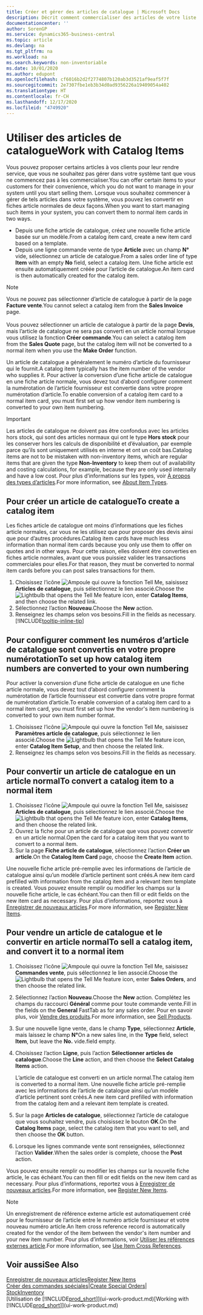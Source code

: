 ```yaml
---
title: Créer et gérer des articles de catalogue | Microsoft Docs
description: Décrit comment commercialiser des articles de votre liste de fournisseurs d’articles mais pas dans votre propre liste d’articles.
documentationcenter: ''
author: SorenGP
ms.service: dynamics365-business-central
ms.topic: article
ms.devlang: na
ms.tgt_pltfrm: na
ms.workload: na
ms.search.keywords: non-inventoriable
ms.date: 10/01/2020
ms.author: edupont
ms.openlocfilehash: cf6016b2d2f2774807b120ab3d3521af9eaf5f7f
ms.sourcegitcommit: 2e7307fbe1eb3b34d0ad9356226a19409054a402
ms.translationtype: HT
ms.contentlocale: fr-CH
ms.lasthandoff: 12/17/2020
ms.locfileid: "4749920"
---
```

# <a name="work-with-catalog-items"></a><span data-ttu-id="2c6a4-103">Utiliser des articles de catalogue</span><span class="sxs-lookup"><span data-stu-id="2c6a4-103">Work with Catalog Items</span></span>
<span data-ttu-id="2c6a4-104">Vous pouvez proposer certains articles à vos clients pour leur rendre service, que vous ne souhaitez pas gérer dans votre système tant que vous ne commencez pas à les commercialiser.</span><span class="sxs-lookup"><span data-stu-id="2c6a4-104">You can offer certain items to your customers for their convenience, which you do not want to manage in your system until you start selling them.</span></span> <span data-ttu-id="2c6a4-105">Lorsque vous souhaitez commencer à gérer de tels articles dans votre système, vous pouvez les convertir en fiches article normales de deux façons.</span><span class="sxs-lookup"><span data-stu-id="2c6a4-105">When you want to start managing such items in your system, you can convert them to normal item cards in two ways.</span></span>

* <span data-ttu-id="2c6a4-106">Depuis une fiche article de catalogue, créez une nouvelle fiche article basée sur un modèle.</span><span class="sxs-lookup"><span data-stu-id="2c6a4-106">From a catalog item card, create a new item card based on a template.</span></span>
* <span data-ttu-id="2c6a4-107">Depuis une ligne commande vente de type **Article** avec un champ **N°** vide, sélectionnez un article de catalogue.</span><span class="sxs-lookup"><span data-stu-id="2c6a4-107">From a sales order line of type **Item** with an empty **No** field, select a catalog item.</span></span> <span data-ttu-id="2c6a4-108">Une fiche article est ensuite automatiquement créée pour l’article de catalogue.</span><span class="sxs-lookup"><span data-stu-id="2c6a4-108">An item card is then automatically created for the catalog item.</span></span>

> [!NOTE]  
> <span data-ttu-id="2c6a4-109">Vous ne pouvez pas sélectionner d’article de catalogue à partir de la page **Facture vente**.</span><span class="sxs-lookup"><span data-stu-id="2c6a4-109">You cannot select a catalog item from the **Sales Invoice** page.</span></span><br /><br />
> <span data-ttu-id="2c6a4-110">Vous pouvez sélectionner un article de catalogue à partir de la page **Devis**, mais l’article de catalogue ne sera pas converti en un article normal lorsque vous utilisez la fonction **Créer commande**.</span><span class="sxs-lookup"><span data-stu-id="2c6a4-110">You can select a catalog item from the **Sales Quote** page, but the catalog item will not be converted to a normal item when you use the **Make Order** function.</span></span>

<span data-ttu-id="2c6a4-111">Un article de catalogue a généralement le numéro d’article du fournisseur qui le fournit.</span><span class="sxs-lookup"><span data-stu-id="2c6a4-111">A catalog item typically has the item number of the vendor who supplies it.</span></span> <span data-ttu-id="2c6a4-112">Pour activer la conversion d’une fiche article de catalogue en une fiche article normale, vous devez tout d’abord configurer comment la numérotation de l’article fournisseur est convertie dans votre propre numérotation d’article.</span><span class="sxs-lookup"><span data-stu-id="2c6a4-112">To enable conversion of a catalog item card to a normal item card, you must first set up how vendor item numbering is converted to your own item numbering.</span></span>   

> [!Important]
> <span data-ttu-id="2c6a4-113">Les articles de catalogue ne doivent pas être confondus avec les articles hors stock, qui sont des articles normaux qui ont le type **Hors stock** pour les conserver hors les calculs de disponibilité et d’évaluation, par exemple parce qu’ils sont uniquement utilisés en interne et ont un coût bas.</span><span class="sxs-lookup"><span data-stu-id="2c6a4-113">Catalog items are not to be mistaken with non-inventory items, which are regular items that are given the type **Non-Inventory** to keep them out of availability and costing calculations, for example, because they are only used internally and have a low cost.</span></span> <span data-ttu-id="2c6a4-114">Pour plus d’informations sur les types, voir [À propos des types d’articles](inventory-about-item-types.md).</span><span class="sxs-lookup"><span data-stu-id="2c6a4-114">For more information, see [About Item Types](inventory-about-item-types.md).</span></span>

## <a name="to-create-a-catalog-item"></a><span data-ttu-id="2c6a4-115">Pour créer un article de catalogue</span><span class="sxs-lookup"><span data-stu-id="2c6a4-115">To create a catalog item</span></span>
<span data-ttu-id="2c6a4-116">Les fiches article de catalogue ont moins d’informations que les fiches article normales, car vous ne les utilisez que pour proposer des devis ainsi que pour d’autres procédures.</span><span class="sxs-lookup"><span data-stu-id="2c6a4-116">Catalog item cards have much less information than normal item cards because you only use them to offer on quotes and in other ways.</span></span> <span data-ttu-id="2c6a4-117">Pour cette raison, elles doivent être converties en fiches article normales, avant que vous puissiez valider les transactions commerciales pour elles.</span><span class="sxs-lookup"><span data-stu-id="2c6a4-117">For that reason, they must be converted to normal item cards before you can post sales transactions for them.</span></span>

1. <span data-ttu-id="2c6a4-118">Choisissez l’icône ![Ampoule qui ouvre la fonction Tell Me](media/ui-search/search_small.png "Dites-moi ce que vous voulez faire"), saisissez **Articles de catalogue**, puis sélectionnez le lien associé.</span><span class="sxs-lookup"><span data-stu-id="2c6a4-118">Choose the ![Lightbulb that opens the Tell Me feature](media/ui-search/search_small.png "Tell me what you want to do") icon, enter **Catalog Items**, and then choose the related link.</span></span>
2. <span data-ttu-id="2c6a4-119">Sélectionnez l’action **Nouveau**.</span><span class="sxs-lookup"><span data-stu-id="2c6a4-119">Choose the **New** action.</span></span>
3. <span data-ttu-id="2c6a4-120">Renseignez les champs selon vos besoins.</span><span class="sxs-lookup"><span data-stu-id="2c6a4-120">Fill in the fields as necessary.</span></span> [!INCLUDE[tooltip-inline-tip](includes/tooltip-inline-tip_md.md)]

## <a name="to-set-up-how-catalog-item-numbers-are-converted-to-your-own-numbering"></a><span data-ttu-id="2c6a4-121">Pour configurer comment les numéros d’article de catalogue sont convertis en votre propre numérotation</span><span class="sxs-lookup"><span data-stu-id="2c6a4-121">To set up how catalog item numbers are converted to your own numbering</span></span>
<span data-ttu-id="2c6a4-122">Pour activer la conversion d’une fiche article de catalogue en une fiche article normale, vous devez tout d’abord configurer comment la numérotation de l’article fournisseur est convertie dans votre propre format de numérotation d’article.</span><span class="sxs-lookup"><span data-stu-id="2c6a4-122">To enable conversion of a catalog item card to a normal item card, you must first set up how the vendor's item numbering is converted to your own item number format.</span></span>

1. <span data-ttu-id="2c6a4-123">Choisissez l’icône ![Ampoule qui ouvre la fonction Tell Me](media/ui-search/search_small.png "Dites-moi ce que vous voulez faire"), saisissez **Paramètres article de catalogue**, puis sélectionnez le lien associé.</span><span class="sxs-lookup"><span data-stu-id="2c6a4-123">Choose the ![Lightbulb that opens the Tell Me feature](media/ui-search/search_small.png "Tell me what you want to do") icon, enter **Catalog Item Setup**, and then choose the related link.</span></span>
2. <span data-ttu-id="2c6a4-124">Renseignez les champs selon vos besoins.</span><span class="sxs-lookup"><span data-stu-id="2c6a4-124">Fill in the fields as necessary.</span></span>

## <a name="to-convert-a-catalog-item-to-a-normal-item"></a><span data-ttu-id="2c6a4-125">Pour convertir un article de catalogue en un article normal</span><span class="sxs-lookup"><span data-stu-id="2c6a4-125">To convert a catalog item to a normal item</span></span>
1. <span data-ttu-id="2c6a4-126">Choisissez l’icône ![Ampoule qui ouvre la fonction Tell Me](media/ui-search/search_small.png "Dites-moi ce que vous voulez faire"), saisissez **Articles de catalogue**, puis sélectionnez le lien associé.</span><span class="sxs-lookup"><span data-stu-id="2c6a4-126">Choose the ![Lightbulb that opens the Tell Me feature](media/ui-search/search_small.png "Tell me what you want to do") icon, enter **Catalog Items**, and then choose the related link.</span></span>
2. <span data-ttu-id="2c6a4-127">Ouvrez la fiche pour un article de catalogue que vous pouvez convertir en un article normal.</span><span class="sxs-lookup"><span data-stu-id="2c6a4-127">Open the card for a catalog item that you want to convert to a normal item.</span></span>
3. <span data-ttu-id="2c6a4-128">Sur la page **Fiche article de catalogue**, sélectionnez l’action **Créer un article**.</span><span class="sxs-lookup"><span data-stu-id="2c6a4-128">On the **Catalog Item Card** page, choose the **Create Item** action.</span></span>

<span data-ttu-id="2c6a4-129">Une nouvelle fiche article pré-remplie avec les informations de l’article de catalogue ainsi qu’un modèle d’article pertinent sont créés.</span><span class="sxs-lookup"><span data-stu-id="2c6a4-129">A new item card prefilled with information from the catalog item and a relevant item template is created.</span></span> <span data-ttu-id="2c6a4-130">Vous pouvez ensuite remplir ou modifier les champs sur la nouvelle fiche article, le cas échéant.</span><span class="sxs-lookup"><span data-stu-id="2c6a4-130">You can then fill or edit fields on the new item card as necessary.</span></span> <span data-ttu-id="2c6a4-131">Pour plus d’informations, reportez vous à [Enregistrer de nouveaux articles](inventory-how-register-new-items.md).</span><span class="sxs-lookup"><span data-stu-id="2c6a4-131">For more information, see [Register New Items](inventory-how-register-new-items.md).</span></span>

## <a name="to-sell-a-catalog-item-and-convert-it-to-a-normal-item"></a><span data-ttu-id="2c6a4-132">Pour vendre un article de catalogue et le convertir en article normal</span><span class="sxs-lookup"><span data-stu-id="2c6a4-132">To sell a catalog item, and convert it to a normal item</span></span>
1. <span data-ttu-id="2c6a4-133">Choisissez l’icône ![Ampoule qui ouvre la fonction Tell Me](media/ui-search/search_small.png "Dites-moi ce que vous voulez faire"), saisissez **Commandes vente**, puis sélectionnez le lien associé.</span><span class="sxs-lookup"><span data-stu-id="2c6a4-133">Choose the ![Lightbulb that opens the Tell Me feature](media/ui-search/search_small.png "Tell me what you want to do") icon, enter **Sales Orders**, and then choose the related link.</span></span>
2. <span data-ttu-id="2c6a4-134">Sélectionnez l’action **Nouveau**.</span><span class="sxs-lookup"><span data-stu-id="2c6a4-134">Choose the **New** action.</span></span> <span data-ttu-id="2c6a4-135">Complétez les champs du raccourci **Général** comme pour toute commande vente.</span><span class="sxs-lookup"><span data-stu-id="2c6a4-135">Fill in the fields on the **General** FastTab as for any sales order.</span></span> <span data-ttu-id="2c6a4-136">Pour en savoir plus, voir [Vendre des produits](sales-how-sell-products.md).</span><span class="sxs-lookup"><span data-stu-id="2c6a4-136">For more information, see [Sell Products](sales-how-sell-products.md).</span></span>
3. <span data-ttu-id="2c6a4-137">Sur une nouvelle ligne vente, dans le champ **Type**, sélectionnez **Article**, mais laissez le champ **N°**</span><span class="sxs-lookup"><span data-stu-id="2c6a4-137">On a new sales line, in the **Type** field, select **Item**, but leave the **No.**</span></span> <span data-ttu-id="2c6a4-138">vide.</span><span class="sxs-lookup"><span data-stu-id="2c6a4-138">field empty.</span></span>
4. <span data-ttu-id="2c6a4-139">Choisissez l’action **Ligne**, puis l’action **Sélectionner articles de catalogue**.</span><span class="sxs-lookup"><span data-stu-id="2c6a4-139">Choose the **Line** action, and then choose the **Select Catalog Items** action.</span></span>

    <span data-ttu-id="2c6a4-140">L’article de catalogue est converti en un article normal.</span><span class="sxs-lookup"><span data-stu-id="2c6a4-140">The catalog item is converted to a normal item.</span></span> <span data-ttu-id="2c6a4-141">Une nouvelle fiche article pré-remplie avec les informations de l’article de catalogue ainsi qu’un modèle d’article pertinent sont créés.</span><span class="sxs-lookup"><span data-stu-id="2c6a4-141">A new item card prefilled with information from the catalog item and a relevant item template is created.</span></span>
5. <span data-ttu-id="2c6a4-142">Sur la page **Articles de catalogue**, sélectionnez l’article de catalogue que vous souhaitez vendre, puis choisissez le bouton **OK**.</span><span class="sxs-lookup"><span data-stu-id="2c6a4-142">On the **Catalog Items** page, select the catalog item that you want to sell, and then choose the **OK** button.</span></span>
6. <span data-ttu-id="2c6a4-143">Lorsque les lignes commande vente sont renseignées, sélectionnez l’action **Valider**.</span><span class="sxs-lookup"><span data-stu-id="2c6a4-143">When the sales order is complete, choose the **Post** action.</span></span>

<span data-ttu-id="2c6a4-144">Vous pouvez ensuite remplir ou modifier les champs sur la nouvelle fiche article, le cas échéant.</span><span class="sxs-lookup"><span data-stu-id="2c6a4-144">You can then fill or edit fields on the new item card as necessary.</span></span> <span data-ttu-id="2c6a4-145">Pour plus d’informations, reportez vous à [Enregistrer de nouveaux articles](inventory-how-register-new-items.md).</span><span class="sxs-lookup"><span data-stu-id="2c6a4-145">For more information, see [Register New Items](inventory-how-register-new-items.md).</span></span>

> [!NOTE]  
>   <span data-ttu-id="2c6a4-146">Un enregistrement de référence externe article est automatiquement créé pour le fournisseur de l’article entre le numéro article fournisseur et votre nouveau numéro article.</span><span class="sxs-lookup"><span data-stu-id="2c6a4-146">An Item cross reference record is automatically created for the vendor of the item between the vendor's item number and your new item number.</span></span> <span data-ttu-id="2c6a4-147">Pour plus d’informations, voir [Utiliser les références externes article](inventory-how-use-item-cross-refs.md).</span><span class="sxs-lookup"><span data-stu-id="2c6a4-147">For more information, see [Use Item Cross References](inventory-how-use-item-cross-refs.md).</span></span>

## <a name="see-also"></a><span data-ttu-id="2c6a4-148">Voir aussi</span><span class="sxs-lookup"><span data-stu-id="2c6a4-148">See Also</span></span>
[<span data-ttu-id="2c6a4-149">Enregistrer de nouveaux articles</span><span class="sxs-lookup"><span data-stu-id="2c6a4-149">Register New Items</span></span>](inventory-how-register-new-items.md)  
<span data-ttu-id="2c6a4-150">[Créer des commandes spéciales](sales-how-to-create-special-orders.md)|</span><span class="sxs-lookup"><span data-stu-id="2c6a4-150">[Create Special Orders](sales-how-to-create-special-orders.md)|</span></span>  
[<span data-ttu-id="2c6a4-151">Stock</span><span class="sxs-lookup"><span data-stu-id="2c6a4-151">Inventory</span></span>](inventory-manage-inventory.md)  
<span data-ttu-id="2c6a4-152">[Utilisation de [!INCLUDE[prod_short](includes/prod_short.md)]](ui-work-product.md)</span><span class="sxs-lookup"><span data-stu-id="2c6a4-152">[Working with [!INCLUDE[prod_short](includes/prod_short.md)]](ui-work-product.md)</span></span>
